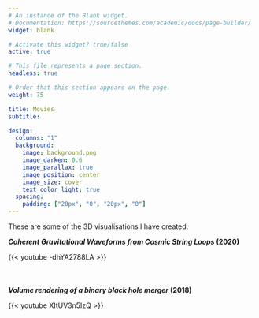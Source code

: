 ```yaml
---
# An instance of the Blank widget.
# Documentation: https://sourcethemes.com/academic/docs/page-builder/
widget: blank

# Activate this widget? true/false
active: true

# This file represents a page section.
headless: true

# Order that this section appears on the page.
weight: 75

title: Movies
subtitle:

design:
  columns: "1"
  background:
    image: background.png
    image_darken: 0.6
    image_parallax: true
    image_position: center
    image_size: cover
    text_color_light: true
  spacing:
    padding: ["20px", "0", "20px", "0"]
---
```


<style>
  .bottom-three {
     margin-bottom: 0.5cm;
  }
</style>

These are some of the 3D visualisations I have created:

**_Coherent Gravitational Waveforms from Cosmic String Loops_ (2020)**
<p class="bottom-three">
{{< youtube -dhYA2788LA >}}
</p>

<br>

**_Volume rendering of a binary black hole merger_ (2018)**
<p class="bottom-three">
{{< youtube XItUV3n5IzQ >}}
</p>

